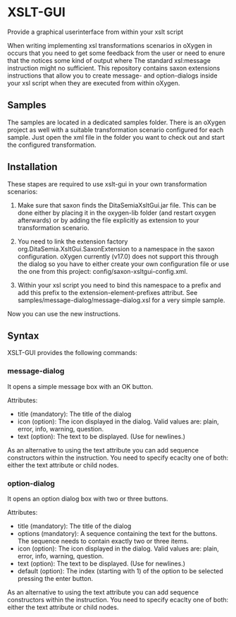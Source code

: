 # XSLT-GUI
Provide a graphical userinterface from within your xslt script

When writing implementing xsl transformations scenarios in oXygen in occurs that you need to get some feedback from the user or need to enure that the notices some kind of output where The standard xsl:message instruction might no sufficient. This repository contains saxon extensions instructions that allow you to create message- and option-dialogs inside your xsl script when they are executed from within oXygen.


## Samples
The samples are located in a dedicated samples folder. There is an oXygen project as well with a suitable transformation scenario configured for each sample. Just open the xml file in the folder you want to check out and start the configured transformation.


## Installation
These stapes are required to use xslt-gui in your own transformation scenarios:

1. Make sure that saxon finds the DitaSemiaXsltGui.jar file. This can be done either by placing it in the oxygen-lib folder (and restart oxygen afterwards) or by adding the file explicitly as extension to your transformation scenario.

2. You need to link the extension factory org.DitaSemia.XsltGui.SaxonExtension to a namespace in the saxon configuration. oXygen currently (v17.0) does not support this through the dialog so you have to either create your own configuration file or use the one from this project: config/saxon-xsltgui-config.xml.

3. Within your xsl script you need to bind this namespace to a prefix and add this prefix to the extension-element-prefixes attribut. See samples/message-dialog/message-dialog.xsl for a very simple sample.

Now you can use the new instructions.


## Syntax

XSLT-GUI provides the following commands:

### message-dialog
It opens a simple message box with an OK button.

Attributes:
- title (mandatory): The title of the dialog
- icon (option): The icon displayed in the dialog. Valid values are: plain, error, info, warning, question.
- text (option): The text to be displayed. (Use &#x0A; for newlines.)

As an alternative to using the text attribute you can add sequence constructors within the instruction. You need to specify ecaclty one of both: either the text attribute or child nodes.


### option-dialog
It opens an option dialog box with two or three buttons.

Attributes:
- title (mandatory): The title of the dialog
- options (mandatory): A sequence containing the text for the buttons. The sequence needs to contain exactly two or three items.
- icon (option): The icon displayed in the dialog. Valid values are: plain, error, info, warning, question.
- text (option): The text to be displayed. (Use &#x0A; for newlines.)
- default (option): The index (starting with 1) of the option to be selected pressing the enter button.

As an alternative to using the text attribute you can add sequence constructors within the instruction. You need to specify ecaclty one of both: either the text attribute or child nodes.
